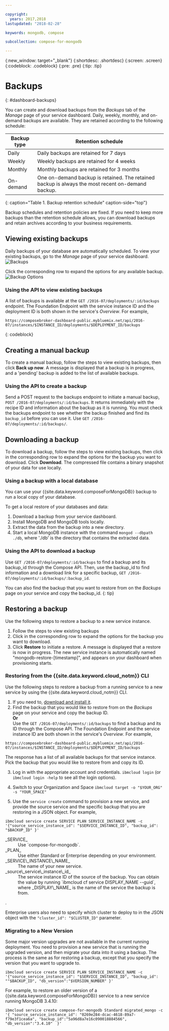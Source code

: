 ```yaml
---

copyright:
  years: 2017,2018
lastupdated: "2018-02-28"

keywords: mongodb, compose

subcollection: compose-for-mongodb

---
```


{:new_window: target="_blank"}
{:shortdesc: .shortdesc}
{:screen: .screen}
{:codeblock: .codeblock}
{:pre: .pre}
{:tip: .tip}

# Backups
{: #dashboard-backups}

You can create and download backups from the _Backups_ tab of the _Manage_ page of your service dashboard. Daily, weekly, monthly, and on-demand backups are available. They are retained according to the following schedule:

Backup type|Retention schedule
----------|-----------
Daily|Daily backups are retained for 7 days
Weekly|Weekly backups are retained for 4 weeks
Monthly|Monthly backups are retained for 3 months
On-demand|One on-demand backup is retained. The retained backup is always the most recent on-demand backup.
{: caption="Table 1. Backup retention schedule" caption-side="top"}

Backup schedules and retention policies are fixed. If you need to keep more backups than the retention schedule allows, you can download backups and retain archives according to your business requirements.

## Viewing existing backups

Daily backups of your database are automatically scheduled. To view your existing backups, go to the *Manage* page of your service dashboard. 
  ![Backups](./images/mongodb-backups-show.png "A list of available backups")

Click the corresponding row to expand the options for any available backup.
  ![Backup Options](./images/mongodb-backups-options.png "Options for a backup.") 

### Using the API to view existing backups

A list of backups is available at the `GET /2016-07/deployments/:id/backups` endpoint. The Foundation Endpoint with the service instance ID and the deployment ID is both shown in the service's _Overview_. For example, 

```
https://composebroker-dashboard-public.mybluemix.net/api/2016-07/instances/$INSTANCE_ID/deployments/$DEPLOYMENT_ID/backups
```
{: codeblock}

## Creating a manual backup

To create a manual backup, follow the steps to view existing backups, then click **Back up now**. A message is displayed that a backup is in progress, and a 'pending' backup is added to the list of available backups.

### Using the API to create a backup

Send a POST request to the backups endpoint to initiate a manual backup, `POST /2016-07/deployments/:id/backups`. It returns immediately with the recipe ID and information about the backup as it is running. You must check the backups endpoint to see whether the backup finished and find its `backup_id` before you can use it. Use `GET /2016-07/deployments/:id/backups/`.

## Downloading a backup

To download a backup, follow the steps to view existing backups, then click in the corresponding row to expand the options for the backup you want to download. Click **Download**. The compressed file contains a binary snapshot of your data for use locally.

### Using a backup with a local database

You can use your {{site.data.keyword.composeForMongoDB}} backup to run a local copy of your database.

To get a local restore of your databases and data:

1. Download a backup from your service dashboard.
2. Install MongoDB and MongoDB tools locally.
3. Extract the data from the backup into a new directory.
4. Start a local MongoDB instance with the command `mongod --dbpath ./db`, where './db' is the directory that contains the extracted data.

### Using the API to download a backup

Use `GET /2016-07/deployments/:id/backups` to find a backup and its backup_id through the Compose API. Then, use the backup_id to find information and a download link for a specific backup, `GET /2016-07/deployments/:id/backups/:backup_id`.

You can also find the backup that you want to restore from on the _Backups_ page on your service and copy the backup_id.
{: tip}

## Restoring a backup

Use the following steps to restore a backup to a new service instance.

1. Follow the steps to view existing backups
2. Click in the corresponding row to expand the options for the backup you want to download.
3. Click **Restore** to initiate a restore. A message is displayed that a restore is now in progress. The new service instance is automatically named "mongodb-restore-[timestamp]", and appears on your dashboard when provisioning starts.

### Restoring from the {{site.data.keyword.cloud_notm}} CLI

Use the following steps to restore a backup from a running service to a new service by using the {{site.data.keyword.cloud_notm}} CLI. 

1. If you need to, [download and install it](/docs/cli?topic=cloud-cli-overview). 
2. Find the backup that you would like to restore from on the _Backups_ page on your service and copy the backup ID.  
  **Or**  
  Use the `GET /2016-07/deployments/:id/backups` to find a backup and its ID through the Compose API. The Foundation Endpoint and the service instance ID are both shown in the service's _Overview_. For example,
  ``` 
  https://composebroker-dashboard-public.mybluemix.net/api/2016-07/instances/$INSTANCE_ID/deployments/$DEPLOYMENT_ID/backups
  ```  
  The response has a list of all available backups for that service instance. Pick the backup that you would like to restore from and copy its ID.

3. Log in with the appropriate account and credentials. `ibmcloud login` (or `ibmcloud login -help` to see all the login options).

4. Switch to your Organization and Space `ibmcloud target -o "$YOUR_ORG" -s "YOUR_SPACE"`

5. Use the `service create` command to provision a new service, and provide the source service and the specific backup that you are restoring in a JSON object. For example,
``` 
ibmcloud service create SERVICE PLAN SERVICE_INSTANCE_NAME -c '{"source_service_instance_id": "$SERVICE_INSTANCE_ID", "backup_id": "$BACKUP_ID" }'
```
  <dl>
  <dt>_SERVICE_</dt>
  <dd>Use `compose-for-mongodb`.</dd>
  <dt>_PLAN_</dt>
  <dd>Use either Standard or Enterprise depending on your environment.</dd>
  <dt>_SERVICE\_INSTANCE\_NAME_</dt>
  <dd>The name of your new service.</dd>
  <dt>_source\_service\_instance\_id_</dt>
  <dd>The service instance ID of the source of the backup. You can obtain the value by running `ibmcloud cf service DISPLAY_NAME --guid`, where _DISPLAY\_NAME_ is the name of the service the backup is from. </dd>
  </dl>. 
  
  Enterprise users also need to specify which cluster to deploy to in the JSON object with the `"cluster_id": "$CLUSTER_ID"` parameter.

### Migrating to a New Version

Some major version upgrades are not available in the current running deployment. You need to provision a new service that is running the upgraded version, and then migrate your data into it using a backup. The process is the same as for restoring a backup, except that you specify the version that you want to upgrade to.

``` 
ibmcloud service create SERVICE PLAN SERVICE_INSTANCE_NAME -c '{"source_service_instance_id": "$SERVICE_INSTANCE_ID", "backup_id": ""$BACKUP_ID", "db_version":"$VERSION_NUMBER" }'
```

For example, to restore an older version of a {{site.data.keyword.composeForMongoDB}} service to a new service running MongoDB 3.4.10:

```
ibmcloud service create compose-for-mongodb Standard migrated_mongo -c '{ "source_service_instance_id": "0269e284-dcac-4618-89a7-f79e3f1cea6a", "backup_id":"5a96d8a7e16c090018884566", "db_version":"3.4.10"  }'
```
